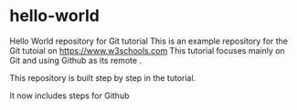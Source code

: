 # hello-world
Hello World repository for Git tutorial
This is an example repository for the Git tutoial on https://www.w3schools.com
This tutorial focuses mainly on Git and using Github as its remote .

This repository is built step by step in the tutorial.

It now includes steps for Github

